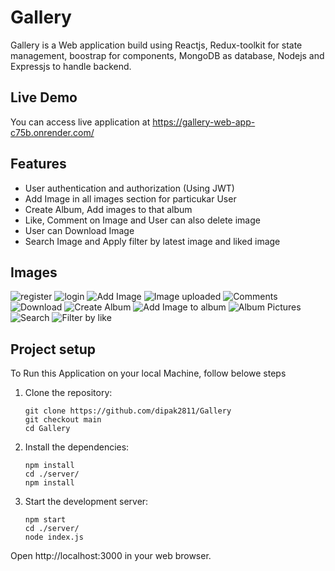 # Gallery
Gallery is a Web application build using Reactjs, Redux-toolkit for state management, boostrap for components, MongoDB as database, Nodejs and Expressjs to handle backend.

## Live Demo
You can access live application at https://gallery-web-app-c75b.onrender.com/

## Features
- User authentication and authorization (Using JWT)
- Add Image in all images section for particukar User
- Create Album, Add images to that album
- Like, Comment on Image and User can also delete image
- User can Download Image
- Search Image and Apply filter by latest image and liked image

## Images
![register](https://github.com/dipak2811/Gallery/assets/77386172/f42ca9e4-5cfb-446e-8743-6245a1d5f473)
![login](https://github.com/dipak2811/Gallery/assets/77386172/c6b2709b-64d5-4546-9e3b-b7bffd7bbc07)
![Add Image](https://github.com/dipak2811/Gallery/assets/77386172/bc2988ff-b57e-4166-806f-4d6bb8d6af6a)
![Image uploaded](https://github.com/dipak2811/Gallery/assets/77386172/4c47bdc8-caff-4c67-8f2f-6ee2bbf77718)
![Comments](https://github.com/dipak2811/Gallery/assets/77386172/d89c5798-0cc2-4fc9-afa1-126390ee7295)
![Download](https://github.com/dipak2811/Gallery/assets/77386172/f6e924b0-cd22-417e-af62-42b697c3bd85)
![Create Album](https://github.com/dipak2811/Gallery/assets/77386172/15b7205f-ab9a-4c00-a242-05d12dfce2e7)
![Add Image to album](https://github.com/dipak2811/Gallery/assets/77386172/0eea8a8c-0c65-4486-9073-a55d6340e191)
![Album Pictures](https://github.com/dipak2811/Gallery/assets/77386172/25ee0450-230c-48f0-b596-024a00c2d949)
![Search](https://github.com/dipak2811/Gallery/assets/77386172/a38bde12-728a-49d4-a354-265d376722ee)
![Filter by like](https://github.com/dipak2811/Gallery/assets/77386172/a57fe094-5762-4904-b765-01349090cbb5)




## Project setup
To Run this Application on your local Machine, follow belowe steps
1. Clone the repository:
      ```
      git clone https://github.com/dipak2811/Gallery
      git checkout main
      cd Gallery
      ```
2. Install the dependencies:
      ```
      npm install
      cd ./server/
      npm install
      ```
3. Start the development server:
      ```
      npm start
      cd ./server/
      node index.js
      ```

Open http://localhost:3000 in your web browser.
